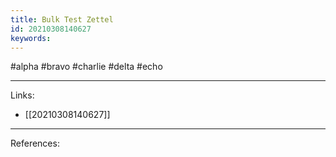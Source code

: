 ```yaml
---
title: Bulk Test Zettel
id: 20210308140627
keywords:
---
```

#alpha #bravo #charlie #delta #echo

---
Links:

- [[20210308140627]]

---
References:
